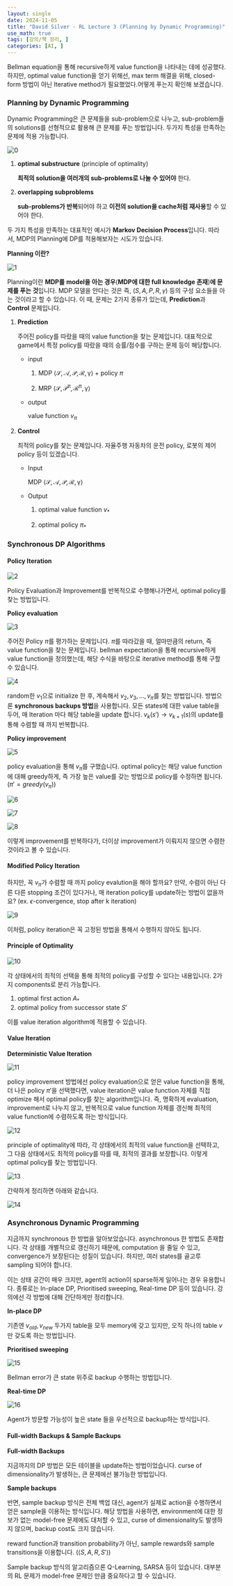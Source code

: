 ```yaml
---
layout: single
date: 2024-11-05
title: "David Silver - RL Lecture 3 (Planning by Dynamic Programming)"
use_math: true
tags: [강의/책 정리, ]
categories: [AI, ]
---
```


Bellman equation을 통해 recursive하게 value function을 나타내는 데에 성공했다. 하지만, optimal value function을 얻기 위해선, max term 해결을 위해, closed-form 방법이 아닌 Iterative method가 필요했었다.어떻게 푸는지 확인해 보겠습니다.



### **Planning by Dynamic Programming**


Dynamic Programming은 큰 문제들을 sub-problem으로 나누고, sub-problem들의 solutions를 선형적으로 활용해 큰 문제를 푸는 방법입니다. 두가지 특성을 만족하는 문제에 적용 가능합니다.


![0](/assets/img/2024-11-05-David-Silver---RL-Lecture-3-(Planning-by-Dynamic-Programming).md/0.png)

1. **optimal substructure** (principle of optimality)

	**최적의 solution을 여러개의 sub-problems로 나눌 수 있어야** 한다.

2. **overlapping subproblems**

	**sub-problems가 반복**되어야 하고 **이전의 solution을 cache처럼 재사용**할 수 있어야 한다.


두 가지 특성을 만족하는 대표적인 예시가 **Markov Decision Process**입니다. 따라서, MDP의 Planning에 DP를 적용해보자는 시도가 있습니다.


**Planning 이란?**


![1](/assets/img/2024-11-05-David-Silver---RL-Lecture-3-(Planning-by-Dynamic-Programming).md/1.png)


Planning이란 **MDP를** **model을 아는 경우**(**MDP에 대한 full knowledge 존재**)**에 문제를 푸는 것**입니다. MDP 모델을 안다는 것은 즉, $(S,A,P,R,\gamma)$ 등의 구성 요소들을 아는 것이라고 할 수 있습니다. 이 때, 문제는 2가지 종류가 있는데, **Prediction**과 **Control** 문제입니다.

1. **Prediction**

	주어진 policy를 따랐을 때의 value function을 찾는 문제입니다. 대표적으로 game에서 특정 policy를 따랐을 때의 승률/점수를 구하는 문제 등이 해당합니다.

	- input

		1) MDP $\langle\mathcal{S,A,P,R,\gamma}\rangle$ + policy $\pi$


		2) MRP $\langle\mathcal{S,P^\pi,R^\pi,\gamma}\rangle$

	- output

		value function $v_\pi$

2. **Control**

	최적의 policy를 찾는 문제입니다. 자율주행 자동차의 운전 policy, 로봇의 제어 policy 등이 있겠습니다.

	- Input

		MDP $\langle\mathcal{S,A,P,R,\gamma}\rangle$

	- Output

		1) optimal value function $v_*$


		2) optimal policy $\pi_*$



### **Synchronous DP Algorithms**



#### Policy Iteration


![2](/assets/img/2024-11-05-David-Silver---RL-Lecture-3-(Planning-by-Dynamic-Programming).md/2.png)


Policy Evaluation과 Improvement를 반복적으로 수행해나가면서, optimal policy를 찾는 방법입니다. 


**Policy evaluation**


![3](/assets/img/2024-11-05-David-Silver---RL-Lecture-3-(Planning-by-Dynamic-Programming).md/3.png)


주어진 Policy $\pi$를 평가하는 문제입니다. $\pi$를 따라갔을 때, 얼마만큼의 return, 즉 value function을 찾는 문제입니다. bellman expectation을 통해 recursive하게 value function을 정의했는데, 해당 수식을 바탕으로 iterative method를 통해 구할 수 있습니다. 


![4](/assets/img/2024-11-05-David-Silver---RL-Lecture-3-(Planning-by-Dynamic-Programming).md/4.png)


random한 $v_1$으로 initialize 한 후, 계속해서 $v_2,v_3,...,v_\pi$를 찾는 방법입니다. 방법으론 **synchronous backups 방법**을 사용합니다. 모든 states에 대한 value table을 두어, 매 Iteration 마다 해당 table을 update 합니다. $v_k(s') \rightarrow v_{k+1}(s)$의 update를 통해 수렴할 때 까지 반복합니다.


**Policy improvement**


![5](/assets/img/2024-11-05-David-Silver---RL-Lecture-3-(Planning-by-Dynamic-Programming).md/5.png)


policy evaluation을 통해 $v_\pi$를 구했습니다. optimal policy는 해당 value function에 대해 greedy하게, 즉 가장 높은 value를 갖는 방법으로 policy를 수정하면 됩니다.  ($\pi'=greedy(v_\pi)$)


![6](/assets/img/2024-11-05-David-Silver---RL-Lecture-3-(Planning-by-Dynamic-Programming).md/6.png)


![7](/assets/img/2024-11-05-David-Silver---RL-Lecture-3-(Planning-by-Dynamic-Programming).md/7.png)


![8](/assets/img/2024-11-05-David-Silver---RL-Lecture-3-(Planning-by-Dynamic-Programming).md/8.png)


이렇게 improvement를 반복하다가, 더이상 improvement가 이뤄지지 않으면 수렴한 것이라고 볼 수 있습니다.



#### **Modified Policy Iteration**


하지만, 꼭 $v_\pi$가 수렴할 때 까지 policy evalution을 해야 할까요? 만약, 수렴이 아닌 다른 다른 stopping 조건이 있다거나, 매 iteration policy를 update하는 방법이 없을까요? (ex. $\epsilon$-convergence, stop after k iteration)


![9](/assets/img/2024-11-05-David-Silver---RL-Lecture-3-(Planning-by-Dynamic-Programming).md/9.png)


이처럼, policy iteration은 꼭 고정된 방법을 통해서 수행하지 않아도 됩니다.



#### **Principle of Optimality**


![10](/assets/img/2024-11-05-David-Silver---RL-Lecture-3-(Planning-by-Dynamic-Programming).md/10.png)


각 상태에서의 최적의 선택을 통해 최적의 policy를 구성할 수 있다는 내용입니다. 2가지 components로 분리 가능합니다. 

1. optimal first action $A_*$
2. optimal policy from successor state $S'$

이를 value iteration algorithm에 적용할 수 있습니다.



#### Value Iteration


**Deterministic Value Iteration**


![11](/assets/img/2024-11-05-David-Silver---RL-Lecture-3-(Planning-by-Dynamic-Programming).md/11.png)


policy improvement 방법에선 policy evaluation으로 얻은 value function을 통해, 더 나은 policy $\pi'$을 선택했다면, value iteration은 value function 자체를 직접 optimize 해서 optimal policy를 찾는 algorithm입니다. 즉, 명확하게 evaluation, improvement로 나누지 않고, 반복적으로 value function 자체를 갱신해 최적의 value function에 수렴하도록 하는 방식입니다.


![12](/assets/img/2024-11-05-David-Silver---RL-Lecture-3-(Planning-by-Dynamic-Programming).md/12.png)


principle of optimality에 따라, 각 상태에서의 최적의 value function을 선택하고, 그 다음 상태에서도 최적의 policy를 따를 때, 최적의 결과를 보장합니다. 이렇게 optimal policy를 찾는 방법입니다.


![13](/assets/img/2024-11-05-David-Silver---RL-Lecture-3-(Planning-by-Dynamic-Programming).md/13.png)


간략하게 정리하면 아래와 같습니다.


![14](/assets/img/2024-11-05-David-Silver---RL-Lecture-3-(Planning-by-Dynamic-Programming).md/14.png)



### Asynchronous Dynamic Programming


지금까지 synchronous 한 방법을 알아보았습니다. asynchronous 한 방법도 존재합니다. 각 상태를 개별적으로 갱신하기 때문에, computation 을 줄일 수 있고, convergence가 보장된다는 성질이 있습니다. 하지만, 여러 states를 골고루 sampling 되어야 합니다.


이는 상태 공간이 매우 크지만, agent의 action이 sparse하게 일어나는 경우 유용합니다. 종류로는 In-place DP, Prioritised sweeping, Real-time DP 등이 있습니다. 강의에선 각 방법에 대해 간단하게만 정리합니다.


**In-place DP**


기존엔 $v_{old},v_{new}$ 두가지 table을 모두 memory에 갖고 있지만, 오직 하나의 table $v$만 갖도록 하는 방법입니다.


**Prioritised sweeping**


![15](/assets/img/2024-11-05-David-Silver---RL-Lecture-3-(Planning-by-Dynamic-Programming).md/15.png)


Bellman error가 큰 state 위주로 backup 수행하는 방법입니다.


**Real-time DP**


![16](/assets/img/2024-11-05-David-Silver---RL-Lecture-3-(Planning-by-Dynamic-Programming).md/16.png)


Agent가 방문할 가능성이 높은 state 들을 우선적으로 backup하는 방식입니다.



#### Full-width Backups & Sample Backups


**Full-width Backups**


지금까지의 DP 방법은 모든 테이블을 update하는 방법이었습니다. curse of dimensionality가 발생하는, 큰 문제에선 불가능한 방법입니다. 


**Sample backups**


반면, sample backup 방식은 전체 백업 대신, agent가 실제로 action을 수행하면서 얻은 sample을 이용하는 방식입니다. 해당 방법을 사용하면, environment에 대한 정보가 없는 model-free 문제에도 대처할 수 있고, curse of dimensionality도 발생하지 않으며, backup cost도 크지 않습니다. 


reward function과 transition probability가 아닌, sample rewards와 sample transitions을 이용합니다. ($\langle{S,A,R,S'}\rangle$)


Sample backup 방식의 알고리즘으론 Q-Learning, SARSA 등이 있습니다. 대부분의 RL 문제가 model-free 문제인 만큼 중요하다고 할 수 있습니다.

